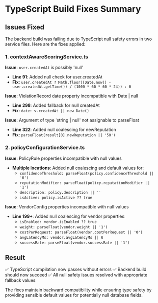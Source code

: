 # TypeScript Build Fixes Summary

## Issues Fixed

The backend build was failing due to TypeScript null safety errors in two service files. Here are the fixes applied:

### 1. contextAwareScoringService.ts

**Issue**: `user.createdAt` is possibly 'null'
- **Line 91**: Added null check for user.createdAt
- **Fix**: `user.createdAt ? Math.floor((Date.now() - user.createdAt.getTime()) / (1000 * 60 * 60 * 24)) : 0`

**Issue**: ViolationRecord date property incompatible with Date | null
- **Line 298**: Added fallback for null createdAt
- **Fix**: `date: v.createdAt || new Date()`

**Issue**: Argument of type 'string | null' not assignable to parseFloat
- **Line 322**: Added null coalescing for newReputation
- **Fix**: `parseFloat(result[0].newReputation || '50')`

### 2. policyConfigurationService.ts

**Issue**: PolicyRule properties incompatible with null values
- **Multiple locations**: Added null coalescing and default values for:
  - `confidenceThreshold: parseFloat(policy.confidenceThreshold || '0')`
  - `reputationModifier: parseFloat(policy.reputationModifier || '1')`
  - `description: policy.description || ''`
  - `isActive: policy.isActive ?? true`

**Issue**: VendorConfig properties incompatible with null values
- **Line 199+**: Added null coalescing for vendor properties:
  - `isEnabled: vendor.isEnabled ?? true`
  - `weight: parseFloat(vendor.weight || '1')`
  - `costPerRequest: parseFloat(vendor.costPerRequest || '0')`
  - `avgLatencyMs: vendor.avgLatencyMs || 0`
  - `successRate: parseFloat(vendor.successRate || '1')`

## Result

✅ TypeScript compilation now passes without errors
✅ Backend build should now succeed
✅ All null safety issues resolved with appropriate fallback values

The fixes maintain backward compatibility while ensuring type safety by providing sensible default values for potentially null database fields.